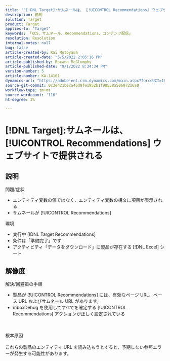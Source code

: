 ```yaml
---
title: '"[!DNL Target]:サムネールは、 [!UICONTROL Recommendations] ウェブサイトで提供される」'
description: 説明
solution: Target
product: Target
applies-to: "Target"
keywords: 「KCS、サムネール、Recommendations、コンテンツ配信」
resolution: Resolution
internal-notes: null
bug: false
article-created-by: Kai Motoyama
article-created-date: "5/5/2022 2:05:16 PM"
article-published-by: Roxann McGlumphy
article-published-date: "9/1/2022 8:34:34 PM"
version-number: 5
article-number: KA-14101
dynamics-url: "https://adobe-ent.crm.dynamics.com/main.aspx?forceUCI=1&pagetype=entityrecord&etn=knowledgearticle&id=4f2d5b63-7ccc-ec11-a7b5-6045bd00d995"
source-git-commit: 0c3e421beca46d9fe1952b1f98538a50697216a0
workflow-type: tm+mt
source-wordcount: '116'
ht-degree: 3%

---
```


# [!DNL Target]:サムネールは、 [!UICONTROL Recommendations] ウェブサイトで提供される

## 説明

問題/症状<br>
- エンティティ変数の値ではなく、エンティティ変数の構文に項目が表示される
- サムネールが [!UICONTROL Recommendations]

環境
- 実行中 [!DNL Target Recommendations]
- 条件は「準備完了」です
- アクティビティ「データをダウンロード」に製品が存在する [!DNL Excel] シート



## 解像度

解決/回避策の手順
- 製品が [!UICONTROL Recommendations] には、有効なページ URL、ベース URL およびサムネール URL があります。
- mboxDebug を使用してすべてを確定する [!UICONTROL Recommendations] アクションが正しく設定されている

<br><br>根本原因<br><br>
これらの製品のエンティティ URL を読み込もうとすると、予期しない参照エラーが発生する可能性があります。
